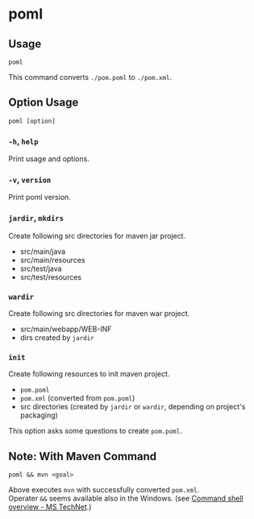 # poml
## Usage
```
poml
```

This command converts `./pom.poml` to `./pom.xml`.


## Option Usage
```
poml [option]
```

### `-h`, `help`
Print usage and options.

### `-v`, `version`
Print poml version.

### `jardir`, `mkdirs`
Create following src directories for maven jar project.

- src/main/java
- src/main/resources
- src/test/java
- src/test/resources

### `wardir`
Create following src directories for maven war project.

- src/main/webapp/WEB-INF
- dirs created by `jardir`

### `init`
Create following resources to init maven project.

- `pom.poml`
- `pom.xml` (converted from  `pom.poml`)
- src directories (created by `jardir` or `wardir`, depending on project's packaging)

This option asks some questions to create `pom.poml`.


## Note: With Maven Command
```
poml && mvn <goal>
```

Above executes `mvn` with successfully converted `pom.xml`.  
Operater `&&` seems available also in the Windows. (see [Command shell overview - MS TechNet](https://technet.microsoft.com/en-us/library/bb490954.aspx).)
